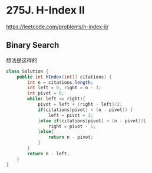 # 275J. H-Index II

https://leetcode.com/problems/h-index-ii/

## Binary Search
想法是这样的

```Java
class Solution {
    public int hIndex(int[] citations) {
        int n = citations.length;
        int left = 0, right = n - 1;
        int pivot = 0;
        while( left <= right){
            pivot = left + (right - left)/2;
            if(citations[pivot] < (n - pivot)) {
                left = pivot + 1;
            }else if(citations[pivot] > (n - pivot)){
                right = pivot - 1;
            }else{
                return n - pivot;
            }
        }
        return n - left;
    }
}
```
